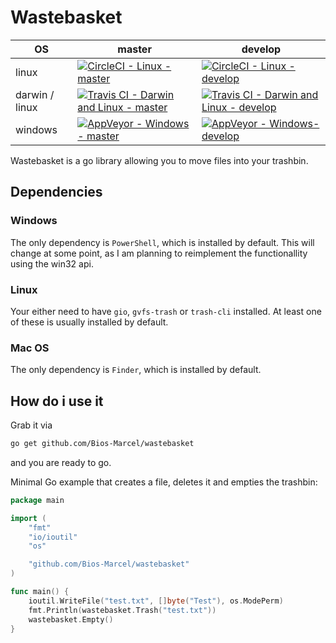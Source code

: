 # Wastebasket

| OS | master | develop |
| - | - | - |
| linux | [![CircleCI - Linux - master](https://circleci.com/gh/Bios-Marcel/wastebasket/tree/master.svg?style=svg)](https://circleci.com/gh/Bios-Marcel/wastebasket/tree/master) | [![CircleCI - Linux - develop](https://circleci.com/gh/Bios-Marcel/wastebasket/tree/develop.svg?style=svg)](https://circleci.com/gh/Bios-Marcel/wastebasket/tree/develop) |
| darwin / linux | [![Travis CI - Darwin and Linux - master](https://travis-ci.org/Bios-Marcel/wastebasket.svg?branch=master)](https://travis-ci.org/Bios-Marcel/wastebasket) | [![Travis CI - Darwin and Linux - develop](https://travis-ci.org/Bios-Marcel/wastebasket.svg?branch=develop)](https://travis-ci.org/Bios-Marcel/wastebasket) |
| windows | [![AppVeyor - Windows - master](https://ci.appveyor.com/api/projects/status/8tsgphvg9jn3mms2/branch/master?svg=true)](https://ci.appveyor.com/project/Bios-Marcel/wastebasket) | [![AppVeyor - Windows- develop](https://ci.appveyor.com/api/projects/status/8tsgphvg9jn3mms2/branch/develop?svg=true)](https://ci.appveyor.com/project/Bios-Marcel/wastebasket) |

Wastebasket is a go library allowing you to move files into your trashbin.

## Dependencies

### Windows

The only dependency is `PowerShell`, which is installed by default. This will change at some point, as I am planning to reimplement the functionallity using the win32 api.

### Linux

Your either need to have `gio`, `gvfs-trash` or `trash-cli` installed.
At least one of these is usually installed by default.

### Mac OS

The only dependency is `Finder`, which is installed by default.

## How do i use it

Grab it via

```bash
go get github.com/Bios-Marcel/wastebasket
```

and you are ready to go.

Minimal Go example that creates a file, deletes it and empties the trashbin:

```GO
package main

import (
    "fmt"
    "io/ioutil"
    "os"

    "github.com/Bios-Marcel/wastebasket"
)

func main() {
    ioutil.WriteFile("test.txt", []byte("Test"), os.ModePerm)
    fmt.Println(wastebasket.Trash("test.txt"))
    wastebasket.Empty()
}
```